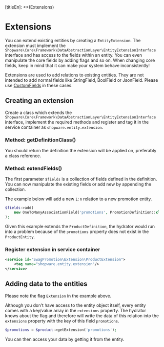 [titleEn]: <>(Extensions)

# Extensions

You can extend existing entities by creating a `EntityExtension`. The extension must implement the
`Shopware\Core\Framework\DataAbstractionLayer\EntityExtensionInterface` interface and has access to the fields within an entity. You can even manipulate the core fields
by adding flags and so on. When changing core fields, keep in mind that it can make your system behave inconsistently!

Extensions are used to add relations to existing entities. They are not intended to add normal fields like StringField,
BoolField or JsonField. Please use [CustomFields](./045-custom-field.md) in these cases.
## Creating an extension

Create a class which extends the `Shopware\Core\Framework\DataAbstractionLayer\EntityExtensionInterface` interface, implement the required methods and register and tag it in the service container as `shopware.entity.extension`.

### Method: getDefinitionClass()

You should return the definition the extension will be applied on, preferably a class reference.

### Method: extendFields()

The first parameter `$fields` is a collection of fields defined in the definition. You can now manipulate the
existing fields or add new by appending the collection.

The example below will add a new `1:n` relation to a new promotion entity.

```php
$fields->add(
    new OneToManyAssociationField('promotions', PromotionDefinition::class, 'product_id')
);
```

Given this example extends the `ProductDefinition`, the hydrator would run into a problem because of the
`promotions` property does not exist in the `ProductEntity`.

### Register extension in service container

```xml
<service id="SwagPromotion\Extension\ProductExtension">
    <tag name="shopware.entity.extension"/>
</service>
```

## Adding data to the entities

Please note the flag `Extension` in the example above.

Although you don't have access to the entity object itself, every entity comes with a key/value array in the
`extensions` property. The hydrator knows about the flag and therefore will write the data of this relation into
the `extensions` property with the key of this field `promotions`.

```php
$promotions = $product->getExtension('promotions');
```

You can then access your data by getting it from the entity.
